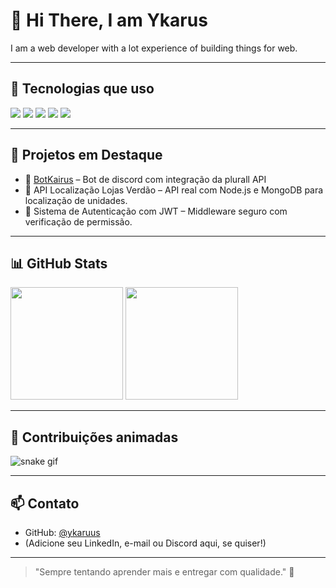 <h1 align="left">👋 Hi There, I am Ykarus</h1>

<p align="left">
  I am a web developer with a lot experience of building things for web.
</p>

---

## 🚀 Tecnologias que uso

<p align="left">
  <img src="https://img.shields.io/badge/Node.js-339933?style=for-the-badge&logo=nodedotjs&logoColor=white" />
  <img src="https://img.shields.io/badge/Express.js-000000?style=for-the-badge&logo=express&logoColor=white" />
  <img src="https://img.shields.io/badge/MongoDB-4EA94B?style=for-the-badge&logo=mongodb&logoColor=white" />
  <img src="https://img.shields.io/badge/TypeScript-3178C6?style=for-the-badge&logo=typescript&logoColor=white" />
  <img src="https://img.shields.io/badge/Git-F05032?style=for-the-badge&logo=git&logoColor=white" />
</p>

---

## 🧩 Projetos em Destaque

- 🔔 [BotKairus](https://github.com/ykaruus/BotKairus) – Bot de discord com integração da plurall API
- 📍 API Localização Lojas Verdão – API real com Node.js e MongoDB para localização de unidades.
- 🔐 Sistema de Autenticação com JWT – Middleware seguro com verificação de permissão.

---

## 📊 GitHub Stats

<p align="left">
  <img height="180em" src="https://github-readme-stats.vercel.app/api?username=ykaruus&show_icons=true&theme=radical&include_all_commits=true&count_private=true"/>
  <img height="180em" src="https://github-readme-stats.vercel.app/api/top-langs/?username=ykaruus&layout=compact&langs_count=7&theme=radical"/>
</p>

---

## 🐍 Contribuições animadas

![snake gif](https://github.com/ykaruus/ykaruus/blob/output/github-contribution-grid-snake.svg)

---

## 📫 Contato

- GitHub: [@ykaruus](https://github.com/ykaruus)
- (Adicione seu LinkedIn, e-mail ou Discord aqui, se quiser!)

---

> "Sempre tentando aprender mais e entregar com qualidade." 🚀
